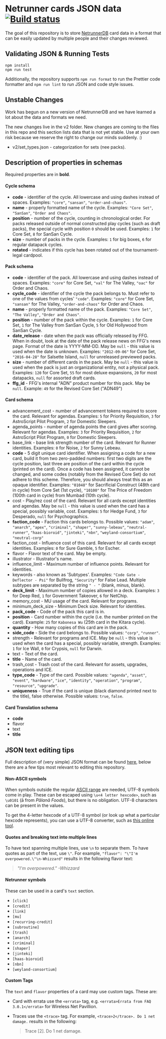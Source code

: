 Netrunner cards JSON data [![Build status](https://travis-ci.org/Alsciende/netrunner-cards-json.svg?branch=master)](https://travis-ci.org/Alsciende/netrunner-cards-json)
=========

The goal of this repository is to store [NetrunnerDB](http://netrunnerdb.com) card data in a format that can be easily updated by multiple people and their changes reviewed.

## Validating JSON & Running Tests

```
npm install
npm run test
```

Additionally, the repository supports `npm run format` to run the Prettier code
formatter and `npm run lint` to run JSON and code style issues.

## Unstable Changes

Work has begun on a new version of NetrunnerDB and we have learned a lot about the data and formats we need.

The new changes live in the v2 folder.  New changes are coming to the files in
this repo and this section lists data that is not yet stable.  Use at your own
risk because we reserve the right to change our minds suddenly.  :)

* v2/set_types.json - categorization for sets (nee packs).

## Description of properties in schemas

Required properties are in **bold**.

#### Cycle schema

* **code** - identifier of the cycle. All lowercase and using dashes instead of spaces. Examples: `"core"`, `"sansan"`, `"order-and-chaos"`.
* **name** - properly formatted name of the cycle. Examples: `"Core Set"`, `"SanSan"`, `"Order and Chaos"`.
* **position** - number of the cycle, counting in chronological order. For packs released outside of normal constructed play cycles (such as draft packs), the special cycle with position `0` should be used. Examples: `1` for Core Set, `8` for SanSan Cycle.
* **size** - number of packs in the cycle. Examples: `1` for big boxes, `6` for regular datapack cycles.
* **rotated** - indicates if this cycle has been rotated out of the tournament-legal cardpool.

#### Pack schema

* **code** - identifier of the pack. All lowercase and using dashes instead of spaces. Examples: `"core"` for Core Set, `"val"` for The Valley, `"oac"` for Order and Chaos.
* **cycle_code** - identifier of the cycle the pack belongs to. Must refer to one of the values from cycles' `"code"`. Examples: `"core"` for Core Set, `"sansan"` for The Valley, `"order-and-chaos"` for Order and Chaos.
* **name** - properly formatted name of the pack. Examples: `"Core Set"`, `"The Valley"`, `"Order and Chaos"`.
* **position** - number of the pack within the cycle. Examples: `1` for Core Set, `1` for The Valley from SanSan Cycle, `5` for Old Hollywood from SanSan Cycle.
* **date_release** - date when the pack was officially released by FFG. When in doubt, look at the date of the pack release news on FFG's news page. Format of the date is YYYY-MM-DD. May be `null` - this value is used when the date is unknown. Examples: `"2012-09-06"` for Core Set, `"2016-04-28"` for Salsette Island, `null` for unreleased previewed packs.
* **size** - number of different cards in the pack. May be `null` - this value is used when the pack is just an organizational entity, not a physical pack.  Examples: `120` for Core Set, `55` for most deluxe expansions, `20` for most datapacks, `null` for assorted draft cards.
* **ffg_id** - FFG's internal "ADN" product number for this pack. May be `null`. Example: `49` for the Revised Core Set ("ADN49")

#### Card schema

* advancement_cost - number of advancement tokens required to score the card. Relevant for agendas. Examples: `5` for Priority Requisition, `3` for AstroScript Pilot Program, `2` for Domestic Sleepers.
* agenda_points - number of agenda points the card gives after scoring. Relevant for agendas. Examples: `3` for Priority Requisition, `2` for AstroScript Pilot Program, `0` for Domestic Sleepers.
* base_link - base link strength number of the card. Relevant for Runner identities. Examples: `0` for Noise, `2` for Sunny Lebeau.
* **code** - 5 digit unique card identifier. When assigning a code for a new card, build it from two zero-padded numbers: first two digits are the cycle position, last three are position of the card within the cycle (printed on the card). Once a code has been assigned, it cannot be changed, and some codes (notably from the Revised Core Set) do not adhere to this scheme. Therefore, you should always treat this as an opaque identifier.
Examples: `"01048"` for Sacrificial Construct (48th card in cycle) from Core Set (1st cycle), `"10100"` for The Price of Freedom (100th card in cycle) from Mumbad (10th cycle).
* cost - Play/rez cost of the card. Relevant for all cards except identities and agendas. May be `null` - this value is used when the card has a special, possibly variable, cost. Examples: `5` for Hedge Fund, `3` for Desperado, `null` for Psychographics.
* **faction_code** - Faction this cards belongs to. Possible values: `"adam"`, `"anarch"`,
`"apex"`, `"criminal"`, `"shaper"`, `"sunny-lebeau"`, `"neutral-runner"`, `"haas-bioroid"`, `"jinteki"`, `"nbn"`, `"weyland-consortium"`, `"neutral-corp"`
* faction_cost - Influence cost of this card. Relevant for all cards except identities. Examples: `0` for Sure Gamble, `5` for Escher.
* flavor - Flavor text of the card. May be empty.
* illustrator - Illustrator's name.
* influence_limit - Maximum number of influence points. Relevant for identities.
* keywords - also known as 'Subtypes'. Examples: `"Code Gate - Deflector - Psi"` for Bullfrog, `"Security"` for False Lead. Multiple subtypes are separated by the string `" - "` (blank, minus, blank).
* **deck_limit** - Maximum number of copies allowed in a deck. Examples: `3` for Deep Red, `1` for Government Takeover, `6` for NetChip.
* memory_cost - MU usage of the card. Relevant for programs.
* minimum_deck_size - Minimum Deck size. Relevant for identities.
* **pack_code** - Code of the pack this card is in.
* **position** - Card number within the cycle (i.e. the number printed on the card). Example: `25` for `Kabonesa Wu` (25th card in the Kitara cycle).
* **quantity** - How many copies of this card are in the pack.
* **side_code** - Side the card belongs to. Possible values: `"corp"`, `"runner"`.
* strength - Relevant for programs and ICE. May be `null` - this value is used when the card has a special, possibly variable, strength. Examples: `1` for Ice Wall, `0` for Crypsis, `null` for Darwin.
* text - Text of the card.
* **title** - Name of the card.
* trash_cost - Trash cost of the card. Relevant for assets, upgrades, operations and ICE.
* **type_code** - Type of the card. Possible values: `"agenda"`, `"asset"`, `"event"`, `"hardware"`, `"ice"`, `"identity"`, `"operation"`, `"program"`, `"resource"`, `"upgrade"`.
* **uniqueness** - True if the card is unique (black diamond printed next to the title), false otherwise. Possible values: `true`, `false`.

#### Card Translation schema

* **code**
* flavor
* text
* **title**


## JSON text editing tips

Full description of (very simple) JSON format can be found [here](http://www.json.org/), below there are a few tips most relevant to editing this repository.

#### Non-ASCII symbols

When symbols outside the regular [ASCII range](https://en.wikipedia.org/wiki/ASCII#ASCII_printable_code_chart) are needed, UTF-8 symbols come in play. These can be escaped using `\u<4 letter hexcode>`, such as `\u0101` (ā from *Pālanā Foods*), but there is no obligation. UTF-8 characters can be present in the values.

To get the 4-letter hexcode of a UTF-8 symbol (or look up what a particular hexcode represents), you can use a UTF-8 converter, such as [this online tool](http://www.ltg.ed.ac.uk/~richard/utf-8.cgi).

#### Quotes and breaking text into multiple lines

To have text spanning multiple lines, use `\n` to separate them. To have quotes as part of the text, use `\"`.  For example, `"flavor": "\"I'm overpowered.\"\n-Whizzard"` results in the following flavor text:

> *"I'm overpowered."*
> *-Whizzard*

#### Netrunner symbols

These can be used in a card's `text` section.

* `[click]`
* `[credit]`
* `[link]`
* `[mu]`
* `[recurring-credit]`
* `[subroutine]`
* `[trash]`
* `[anarch]`
* `[criminal]`
* `[shaper]`
* `[jinteki]`
* `[haas-bioroid]`
* `[nbn]`
* `[weyland-consortium]`


#### Custom Tags ####

The `text` and `flavor` properties of a card may use custom tags. These are:

* Card with errata use the `<errata>` tag, e.g. `<errata>Errata from FAQ 3.0.1</errata>` for Wireless Net Pavillion.
* Traces use the `<trace>` tag. For example, `<trace>2</trace>. Do 1 net damage.` results in the following:

  > Trace \[2\]. Do 1 net damage.

